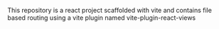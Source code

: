 This repository is a react project scaffolded with vite and contains file based routing using a vite plugin named vite-plugin-react-views